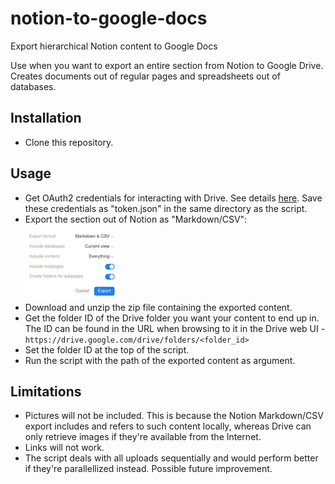 # notion-to-google-docs
Export hierarchical Notion content to Google Docs

Use when you want to export an entire section from Notion to Google Drive. Creates documents out of regular pages and spreadsheets out of databases.

## Installation

- Clone this repository.

## Usage

- Get OAuth2 credentials for interacting with Drive. See details [here](https://developers.google.com/drive/api/quickstart/python#set-up-environment). Save these credentials as "token.json" in the same directory as the script.
- Export the section out of Notion as "Markdown/CSV":
![notion-export](notion-export.png)
- Download and unzip the zip file containing the exported content.
- Get the folder ID of the Drive folder you want your content to end up in. The ID can be found in the URL when browsing to it in the Drive web UI - `https://drive.google.com/drive/folders/<folder_id>`
- Set the folder ID at the top of the script.
- Run the script with the path of the exported content as argument.

## Limitations

- Pictures will not be included. This is because the Notion Markdown/CSV export includes and refers to such content locally, whereas Drive can only retrieve images if they're available from the Internet.
- Links will not work.
- The script deals with all uploads sequentially and would perform better if they're parallellized instead. Possible future improvement.